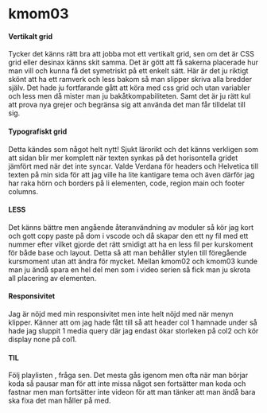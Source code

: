 ---
---
kmom03
=========================

#### Vertikalt grid 
Tycker det känns rätt bra att jobba mot ett vertikalt grid, sen om det är CSS grid eller desinax känns skit samma. Det är gött att få sakerna placerade hur man vill och kunna få det symetriskt på ett enkelt sätt. Här är det ju riktigt skönt att ha ett ramverk och less bakom så man slipper skriva alla bredder själv. Det hade ju fortfarande gått att köra med css grid och utan variabler och less men då mister man ju bakåtkompabiliteten. Samt det är ju rätt kul att prova nya grejer och begränsa sig att använda det man får tilldelat till sig.

#### Typografiskt grid
Detta kändes som något helt nytt! Sjukt lärorikt och det känns verkligen som att sidan blir mer komplett när texten synkas på det horisontella gridet jämfört med när det inte syncar. Valde Verdana för headers och Helvetica till texten på min sida för att jag ville ha lite kantigare tema och även därför jag har raka hörn och borders på li elementen, code, region main och footer columns.

#### LESS
Det känns bättre men angående återanvändning av moduler så kör jag kort och gott copy paste på dom i vscode och då skapar den ett ny fil med ett nummer efter vilket gjorde det rätt smidigt att ha en less fil per kurskoment för både base och layout. Detta så att man behåller stylen till föregående kursmoment utan att ändra för mycket. Mellan kmom02 och kmom03 kunde man ju ändå spara en hel del men som i video serien så fick man ju skrota all placering av elementen.

#### Responsivitet
Jag är nöjd med min responsivitet men inte helt nöjd med när menyn klipper. Känner att om jag hade fått till så att header col 1 hamnade under så hade jag sluppit 1 media query där jag endast ökar storleken på col2 och kör display none på col1.

#### TIL
Följ playlisten , fråga sen. Det mesta gås igenom men ofta när man börjar koda så pausar man för att inte missa något sen fortsätter man koda och fastnar men man fortsätter inte videon för att man tänker att man ändå bara ska fixa det man håller på med.